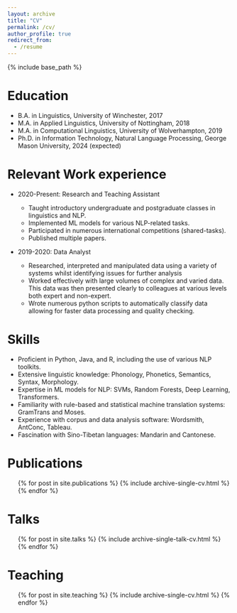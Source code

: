 ```yaml
---
layout: archive
title: "CV"
permalink: /cv/
author_profile: true
redirect_from:
  - /resume
---
```


{% include base_path %}

Education
======
* B.A. in Linguistics, University of Winchester, 2017
* M.A. in Applied Linguistics, University of Nottingham, 2018
* M.A. in Computational Linguistics,  University of Wolverhampton, 2019
* Ph.D. in Information Technology, Natural Language Processing, George Mason University, 2024 (expected)

Relevant Work experience
======

* 2020-Present: Research and Teaching Assistant
  * Taught introductory undergraduate and postgraduate classes in linguistics and NLP.
  * Implemented ML models for various NLP-related tasks.
  * Participated in numerous international competitions (shared-tasks).
  * Published multiple papers.

* 2019-2020: Data Analyst
  * Researched, interpreted and manipulated data using a variety of systems whilst identifying issues for further analysis
  * Worked effectively with large volumes of complex and varied data. This data was then presented clearly to colleagues at various levels both expert and non-expert.
  * Wrote numerous python scripts to automatically classify data allowing for faster data processing and quality checking.

Skills
======
* Proficient in Python, Java, and R, including the use of various NLP toolkits.
* Extensive linguistic knowledge: Phonology, Phonetics, Semantics, Syntax, Morphology.
* Expertise in ML models for NLP: SVMs, Random Forests, Deep Learning, Transformers.
* Familiarity with rule-based and statistical machine translation systems: GramTrans and Moses.
* Experience with corpus and data analysis software: Wordsmith, AntConc, Tableau.
* Fascination with Sino-Tibetan languages: Mandarin and Cantonese.

Publications
======
  <ul>{% for post in site.publications %}
    {% include archive-single-cv.html %}
  {% endfor %}</ul>

Talks
======
  <ul>{% for post in site.talks %}
    {% include archive-single-talk-cv.html %}
  {% endfor %}</ul>

Teaching
======
  <ul>{% for post in site.teaching %}
    {% include archive-single-cv.html %}
  {% endfor %}</ul>

